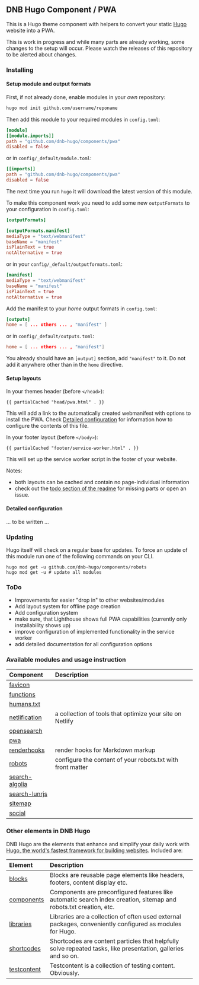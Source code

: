 ## DNB Hugo Component / PWA

This is a Hugo theme component with helpers to convert your static [Hugo](https://gohugo.io/) website into a PWA.

This is work in progress and while many parts are already working, some changes to the setup will occur. Please watch the releases of this repository to be alerted about changes.

### Installing

#### Setup module and output formats

First, if not already done, enable modules in your _own_ repository:

```bash
hugo mod init github.com/username/reponame
```

Then add this module to your required modules in `config.toml`:

```toml
[module]
[[module.imports]]
path = "github.com/dnb-hugo/components/pwa"
disabled = false
```

or in `config/_default/module.toml`:

```toml
[[imports]]
path = "github.com/dnb-hugo/components/pwa"
disabled = false
```

The next time you run `hugo` it will download the latest version of this module.

To make this component work you need to add some new `outputFormats` to your configuration in `config.toml`: 

```toml
[outputFormats]

[outputFormats.manifest]
mediaType = "text/webmanifest"
baseName = "manifest"
isPlainText = true
notAlternative = true
```

or in your `config/_default/outputformats.toml`:

```toml
[manifest]
mediaType = "text/webmanifest"
baseName = "manifest"
isPlainText = true
notAlternative = true
```

Add the manifest to your _home_ output formats in `config.toml`:

```toml
[outputs]
home = [ ... others ... , "manifest" ]
```

or in `config/_default/outputs.toml`:

```toml
home = [ ... others ... , "manifest"]
```

You already should have an `[output]` section, add `"manifest"` to it. Do not add it anywhere other than in the `home` directive.

#### Setup layouts

In your themes header (before `</head>`):

```gotemplate
{{ partialCached "head/pwa.html" . }}
```

This will add a link to the automatically created webmanifest with options to install the PWA. Check [Detailed configuration](#detailed-configuration) for information how to configure the contents of this file.

In your footer layout (before `</body>`):

```gotemplate
{{ partialCached "footer/service-worker.html" . }}
```

This will set up the service worker script in the footer of your website. 

Notes:

- both layouts can be cached and contain no page-individual information
- check out the [todo section of the readme](#todo) for missing parts or open an issue.

#### Detailed configuration

... to be written ...

### Updating

Hugo itself will check on a regular base for updates. To force an update of this module run one of the following commands on your CLI. 

```shell
hugo mod get -u github.com/dnb-hugo/components/robots
hugo mod get -u # update all modules
```

### ToDo

- Improvements for easier "drop in" to other websites/modules
- Add layout system for offline page creation
- Add configuration system
- make sure, that Lighthouse shows full PWA capabilities (currently only installability shows up)
- improve configuration of implemented functionality in the service worker 
- add detailed documentation for all configuration options

### Available modules and usage instruction

| Component | Description |
| :--- | :--- |
| [favicon](https://github.com/dnb-hugo/components/tree/main/favicon) ||
| [functions](https://github.com/dnb-hugo/components/tree/main/functions) ||
| [humans.txt](https://github.com/dnb-hugo/components/tree/main/humans.txt) ||
| [netlification](https://github.com/dnb-hugo/components/tree/main/netlification) | a collection of tools that optimize your site on Netlify |
| [opensearch](https://github.com/dnb-hugo/components/tree/main/opensearch) ||
| [pwa](https://github.com/dnb-hugo/components/tree/main/pwa) ||
| [renderhooks](https://github.com/dnb-hugo/components/tree/main/renderhooks) | render hooks for Markdown markup |
| [robots](https://github.com/dnb-hugo/components/tree/main/robots) | configure the content of your robots.txt with front matter |
| [search-algolia](https://github.com/dnb-hugo/components/tree/main/search-algolia) ||
| [search-lunrjs](https://github.com/dnb-hugo/components/tree/main/search-lunrjs) ||
| [sitemap](https://github.com/dnb-hugo/components/tree/main/sitemap) ||
| [social](https://github.com/dnb-hugo/components/tree/main/social) ||

### Other elements in DNB Hugo

DNB Hugo are the elements that enhance and simplify your daily work with [Hugo, the world's fastest framework for building websites](https://gohugo.io/). Included are:

| Element | Description |
| :--- | :--- |
| [blocks](https://github.com/dnb-hugo/blocks) | Blocks are reusable page elements like headers, footers, content display etc.|
| [components](https://github.com/dnb-hugo/components) | Components are preconfigured features like automatic search index creation, sitemap and robots.txt creation, etc. |
| [libraries](https://github.com/dnb-hugo/libraries) | Libraries are a collection of often used external packages, conveniently configured as modules for Hugo. |
| [shortcodes](https://github.com/dnb-hugo/shortcodes) | Shortcodes are content particles that helpfully solve repeated tasks, like presentation, galleries and so on. |
| [testcontent](https://github.com/dnb-hugo/testcontent) | Testcontent is a collection of testing content. Obviously. |
